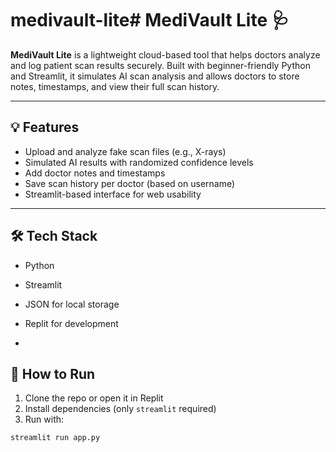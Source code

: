 # medivault-lite# MediVault Lite 🩺

**MediVault Lite** is a lightweight cloud-based tool that helps doctors analyze and log patient scan results securely. Built with beginner-friendly Python and Streamlit, it simulates AI scan analysis and allows doctors to store notes, timestamps, and view their full scan history.

---

## 💡 Features

- Upload and analyze fake scan files (e.g., X-rays)
- Simulated AI results with randomized confidence levels
- Add doctor notes and timestamps
- Save scan history per doctor (based on username)
- Streamlit-based interface for web usability

---

## 🛠️ Tech Stack

- Python
- Streamlit
- JSON for local storage
- Replit for development

-

## 🚀 How to Run

1. Clone the repo or open it in Replit  
2. Install dependencies (only `streamlit` required)
3. Run with:

```bash
streamlit run app.py
